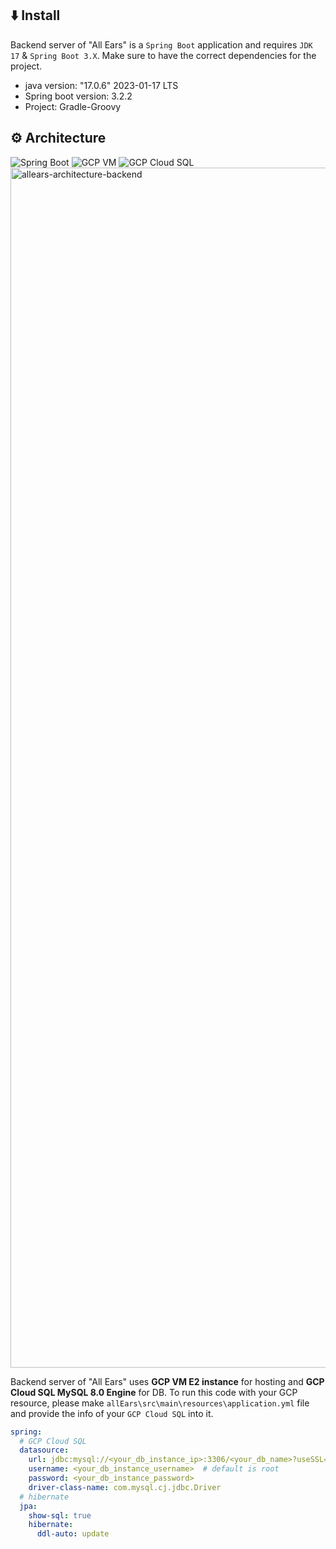 ## ⬇️ Install
Backend server of "All Ears" is a `Spring Boot` application and requires `JDK 17` & `Spring Boot 3.X`. Make sure to have the correct dependencies for the project.
- java version: "17.0.6" 2023-01-17 LTS
- Spring boot version: 3.2.2
- Project: Gradle-Groovy

## ⚙️ Architecture
<div>
  <img alt="Spring Boot" src ="https://img.shields.io/badge/spring boot-6DB33F.svg?&style=for-the-badge&logo=springboot&logoColor=white"/>
  <img alt="GCP VM" src ="https://img.shields.io/badge/GCP VM-4285F4.svg?style=for-the-badge&logo=googlecloud&logoColor=white"/>
  <img alt="GCP Cloud SQL" src ="https://img.shields.io/badge/GCP Cloud SQL-4285F4.svg?style=for-the-badge&logo=googlecloud&logoColor=white"/>
</div>

<img width="1920" alt="allears-architecture-backend" src="https://github.com/TeamAllways-AllEars/All-Ears_Server/assets/89632139/fb35f694-3ce7-4841-9eb2-f032fc15a136">

Backend server of "All Ears" uses **GCP VM E2 instance** for hosting and **GCP Cloud SQL MySQL 8.0 Engine** for DB. 
To run this code with your GCP resource, please make `allEars\src\main\resources\application.yml` file and provide the info of your `GCP Cloud SQL` into it. 

```yaml
spring:
  # GCP Cloud SQL
  datasource:
    url: jdbc:mysql://<your_db_instance_ip>:3306/<your_db_name>?useSSL=false&characterEncoding=UTF-8&serverTimezone=UTC
    username: <your_db_instance_username>  # default is root
    password: <your_db_instance_password>
    driver-class-name: com.mysql.cj.jdbc.Driver
  # hibernate
  jpa:
    show-sql: true
    hibernate:
      ddl-auto: update
```
